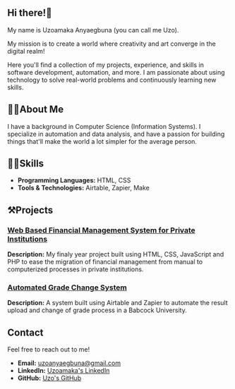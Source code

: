 ## Hi there!🙂

My name is Uzoamaka Anyaegbuna (you can call me Uzo).

My mission is to create a world where creativity and art converge in the digital realm!

Here you'll find a collection of my projects, experience, and skills in software development, automation, and more. I am passionate about using technology to solve real-world problems and continuously learning new skills.

## 👧🏾About Me
I have a background in Computer Science (Information Systems). I specialize in automation and data analysis, and have a passion for building things that'll make the world a lot simpler for the average person.

## 🤹🏾Skills
- **Programming Languages:** HTML, CSS
- **Tools & Technologies:** Airtable, Zapier, Make

## ⚒️Projects

### [Web Based Financial Management System for Private Institutions](link-to-project-repository-or-demo)
**Description:** My finaly year project built using HTML, CSS, JavaScript and PHP to ease the migration of financial management from manual to computerized processes in private institutions.

### [Automated Grade Change System](link-to-project-repository-or-demo)
**Description:** A system built using Airtable and Zapier to automate the result upload and change of grade process in a Babcock University.




## Contact
Feel free to reach out to me!
- **Email:** uzoanyaegbuna@gmail.com
- **LinkedIn:** [Uzoamaka's LinkedIn]([https://www.linkedin.com/in/jane-doe/](https://www.linkedin.com/in/uzoamaka-anyaegbuna-9b39751ab/))
- **GitHub:** [Uzo's GitHub](https://github.com/uzoca)


<!--
**uzoca/uzoca** is a ✨ _special_ ✨ repository because its `README.md` (this file) appears on your GitHub profile.

Here are some ideas to get you started:

- 🔭 I’m currently working on ...
- 🌱 I’m currently learning ...
- 👯 I’m looking to collaborate on ...
- 🤔 I’m looking for help with ...
- 💬 Ask me about ...
- 📫 How to reach me: ...
- 😄 Pronouns: ...
- ⚡ Fun fact: ...
-->

